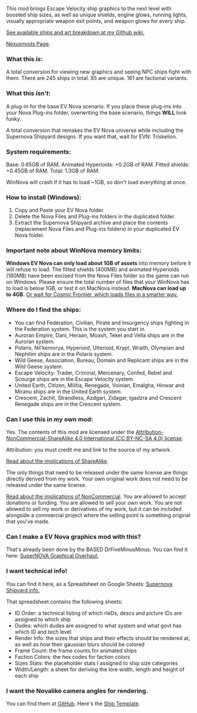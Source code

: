 This mod brings Escape Velocity ship graphics to the next level with boosted ship sizes, as well as unique shields, engine glows, running lights, visually appropriate weapon exit points, and weapon glows for every ship.

[See available ships and art breakdown at my Github wiki.](https://github.com/NebulaTank/Supernova-Shipyard-Wiki/wiki/1-Ship-Index)

[Nexusmods Page](https://www.nexusmods.com/escapevelocitynova/mods/5). 

### What this _is_:

A total conversion for viewing new graphics and seeing NPC ships fight with them. There are 245 ships in total. 85 are unique. 161 are factional variants.

### What this _isn't_:

A plug-in for the base EV Nova scenario. If you place these plug-ins into your Nova Plug-ins folder, overwriting the base scenario, things **WILL** look funky.

A total conversion that remakes the EV Nova universe while including the Supernova Shipyard designs. If you want that, wait for EVN: Triskelion.

### System requirements:

Base: 0.65GB of RAM.
Animated Hyperioids: +0.2GB of RAM.
Fitted shields: +0.45GB of RAM.
Total: 1.3GB of RAM.

WinNova will crash if it has to load ~1GB, so don't load everything at once.

### How to install (Windows): 

1) Copy and Paste your EV Nova folder.
1) Delete the Nova Files and Plug-ins folders in the duplicated folder.
1) Extract the Supernova Shipyard archive and place the contents (replacement Nova Files and Plug-ins folders) in your duplicated EV Nova folder.

### Important note about WinNova memory limits:

**Windows EV Nova can only load about 1GB of assets** into memory before it will refuse to load. The fitted shields (400MB) and animated Hyperioids (180MB) have been excised from the Nova Files folder so the game can run on Windows. Please ensure the total number of files that your WinNova has to load is below 1GB, or test it on MacNova instead. **MacNova can load up to 4GB.** [Or wait for Cosmic Frontier, which loads files in a smarter way.](https://www.kickstarter.com/projects/cosmicfrontier/cosmic-frontier-override)

### Where do I find the ships:

* You can find Federation, Civilian, Pirate and Insurgency ships fighting in the Federation system. This is the system you start in.
* Auroran Empire, Dani, Heraan, Moash, Tekel and Vella ships are in the Auroran system.
* Polaris, Nil'kemorya, Hyperioid, Ulterioid, Krypt, Wraith, Olympian and Nephilim ships are in the Polaris system.
* Wild Geese, Association, Bureau, Domain and Replicant ships are in the Wild Geese system.
* Escape Velocity: Trader, Criminal, Mercenary, Confed, Rebel and Scourge ships are in the Escape Velocity system.
* United Earth, Citizen, Militia, Renegade, Voinian, Emalgha, Hinwar and Miranu ships are in the United Earth system.
* Crescent, Zachit, Strandless, Azdgari, Zidagar, Igadzra and Crescent Renegade ships are in the Crescent system.

### Can I use this in my own mod:

Yes. The contents of this mod are licensed under the [Attribution-NonCommercial-ShareAlike 4.0 International (CC BY-NC-SA 4.0) license](https://creativecommons.org/licenses/by-nc-sa/4.0/). 

Attribution: you must credit me and link to the source of my artwork.

[Read about the implications of ShareAlike](https://wiki.creativecommons.org/wiki/ShareAlike_interpretation). 

The only things that need to be released under the same license are things directly derived from my work. Your own original work does not need to be released under the same license.

[Read about the implications of NonCommercial](https://wiki.creativecommons.org/wiki/NonCommercial_interpretation).
You are allowed to accept donations or funding. You are allowed to sell your own work. You are not allowed to sell my work or derivatives of my work, but it can be included alongside a commercial project where the selling point is something original that you've made.

### Can I make a EV Nova graphics mod with this?

That's already been done by the BASED DrFiveMinusMinus. You can find it here: [SuperNOVA Graphical Overhaul.](https://www.nexusmods.com/escapevelocitynova/mods/6)

### I want technical info!

You can find it here, as a Spreadsheet on Google Sheets: [Supernova Shipyard info.](https://docs.google.com/spreadsheets/d/11uJtZSP5wY4b6OLVUfjmHOF7JlvfjJez6DbdDmBfz-U/)

That spreadsheet contains the following sheets:

* ID Order: a technical listing of which rleDs, descs and picture IDs are assigned to which ship
* Dudes: which dudes are assigned to what system and what govt has which ID and tech level
* Render Info: the sizes that ships and their effects should be rendered at, as well as how their gaussian blurs should be colored
* Frame Count: the frame counts for animated ships
* Faction Colors: the hex codes for faction colors
* Sizes Stats: the placeholder stats I assigned to ship size categories
* Width/Length: a sheet for deriving the lore width, length and height of each ship

### I want the Novalike camera angles for rendering.
You can find them at [GitHub](https://github.com/NebulaTank/Supernova-Shipyard-Source). Here's the [Ship Template](https://github.com/NebulaTank/Supernova-Shipyard-Source/blob/main/Blends-%20Ships/Ship%20Template.blend).
